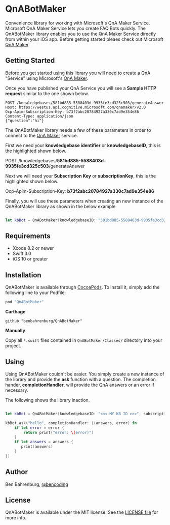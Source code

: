# QnABotMaker

Convenience library for working with Microsoft's QnA Maker Service.  Microsoft QnA Maker Service lets you create FAQ Bots quickly.  The QnABotMaker library enables you to use the QnA Maker Service directly from within your iOS app.  Before getting started pleaes check out Microsoft [QnA Maker](https://qnamaker.ai).

## Getting Started

Before you get started using this library you will need to create a QnA "Service" using Microsoft's [QnA Maker](https://qnamaker.ai).

Once you have published your QnA Service you will see a <b>Sample HTTP request</b> similar to the one shown below. 

~~~
POST /knowledgebases/581bd885-5588403d-9935fe3cd325c503/generateAnswer
Host: https://westus.api.cognitive.microsoft.com/qnamaker/v2.0
Ocp-Apim-Subscription-Key: b73f2abc20784927a330c7ad9e354e86
Content-Type: application/json
{"question":"hi"}
~~~

The QnABotMaker library needs a few of these parameters in order to connect to the [QnA Maker](https://qnamaker.ai) service.

First we need your <b>knowledgebase identifier</b> or <b>knowledgebaseID</b>, this is the highlighted shown below.

POST /knowledgebases/<b>581bd885-5588403d-9935fe3cd325c503</b>/generateAnswer


Next we will need your <b>Subscription Key</b> or <b>subscriptionKey</b>, this is the highlighted shown below.

Ocp-Apim-Subscription-Key: <b>b73f2abc20784927a330c7ad9e354e86</b>


Finally, you will use these parameters when creating an new instance of the QnABotMaker library as shown in the below example

```swift

let kbBot = QnABotMaker(knowledgebaseID: "581bd885-5588403d-9935fe3cd325c503", subscriptionKey: "b73f2abc20784927a330c7ad9e354e86")

```

## Requirements

* Xcode 8.2 or newer
* Swift 3.0
* iOS 10 or greater


## Installation

QnABotMaker is available through [CocoaPods](http://cocoapods.org). To install
it, simply add the following line to your Podfile:

```ruby
pod "QnABotMaker"
```

__Carthage__

```
github "benbahrenburg/QnABotMaker"
```

__Manually__

Copy all `*.swift` files contained in `QnABotMaker/Classes/` directory into your project. 


## Using

Using QnABotMaker couldn't be easier.  You simply create a new instance of the library and provide the <b>ask</b> function with a question.  The completion hander, <b>completionHandler</b>, will provide the QnA answers or an error if necessary.

The following shows the library inaction.

```swift

let kbBot = QnABotMaker(knowledgebaseID: "<<< MY KB ID >>>", subscriptionKey: "<<< MY SUBSCRIPTION KEY >>>")

kbBot.ask("hello", completionHandler: {(answers, error) in
    if let error = error {
        return print("error: \(error)")
    }
    if let answers = answers {
       print(answers)
    }
})

```

## Author

Ben Bahrenburg, [@bencoding](https://twitter.com/bencoding)

## License

QnABotMaker is available under the MIT license. See the [LICENSE file](https://github.com/benbahrenburg/QnABotMaker/blob/master/LICENSE) for more info.
